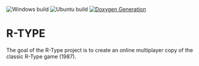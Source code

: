 ![Windows build](https://github.com/MaelTeyssedre/R-TYPE/actions/workflows/R-TYPE_Windows.yml/badge.svg)
![Ubuntu build](https://github.com/MaelTeyssedre/R-TYPE/actions/workflows/R-TYPE_Ubuntu.yml/badge.svg)
[![Doxygen Generation](https://github.com/MaelTeyssedre/R-TYPE/actions/workflows/Doxygen.yml/badge.svg)](https://maelteyssedre.github.io/R-TYPE)

# R-TYPE

The goal of the R-Type project is to create an online multiplayer
   copy of the classic R-Type game (1987).
